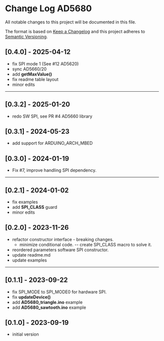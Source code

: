 # Change Log AD5680

All notable changes to this project will be documented in this file.

The format is based on [Keep a Changelog](http://keepachangelog.com/)
and this project adheres to [Semantic Versioning](http://semver.org/).


## [0.4.0] - 2025-04-12
- fix SPI mode 1 (See #12 AD5620)
- sync AD5660/20
- add **getMaxValue()**
- fix readme table layout
- minor edits

----

## [0.3.2] - 2025-01-20
- redo SW SPI, see PR #4 AD5660 library

## [0.3.1] - 2024-05-23
- add support for ARDUINO_ARCH_MBED

## [0.3.0] - 2024-01-19
- Fix #7, improve handling SPI dependency.

----

## [0.2.1] - 2024-01-02
- fix examples
- add __SPI_CLASS__ guard
- minor edits

## [0.2.0] - 2023-11-26
- refactor constructor interface - breaking changes.
  - minimize conditional code. -- create SPI_CLASS macro to solve it.
- reordered parameters software SPI constructor.
- update readme.md
- update examples

----

## [0.1.1] - 2023-09-22
- fix SPI_MODE to SPI_MODE0 for hardware SPI.
- fix **updateDevice()**
- add **AD5680_triangle.ino** example
- add **AD5680_sawtooth.ino** example


## [0.1.0] - 2023-09-19
- initial version

